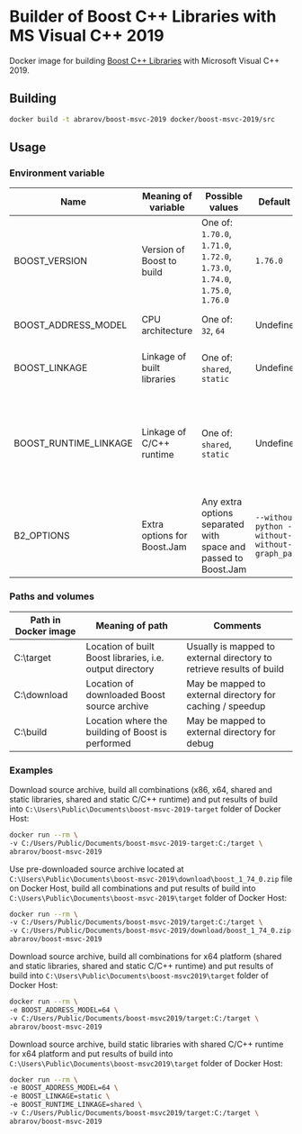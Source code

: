 # Builder of Boost C++ Libraries with MS Visual C++ 2019

Docker image for building [Boost C++ Libraries](http://www.boost.org/) with Microsoft Visual C++ 2019.

## Building

```bash
docker build -t abrarov/boost-msvc-2019 docker/boost-msvc-2019/src
```

## Usage

### Environment variable

| Name | Meaning of variable | Possible values | Default value | Comments |
|------|---------------------|-----------------|---------------|----------|
| BOOST_VERSION | Version of Boost to build | One of: `1.70.0`, `1.71.0`, `1.72.0`, `1.73.0`, `1.74.0`, `1.75.0`, `1.76.0` | `1.76.0` | |
| BOOST_ADDRESS_MODEL | CPU architecture | One of: `32`, `64` | Undefined | When undefined then both `64` and `32` (in the same order) are built |
| BOOST_LINKAGE | Linkage of built libraries | One of: `shared`, `static` | Undefined | When undefined then both `shared` and `static` (in the same order) are built |
| BOOST_RUNTIME_LINKAGE | Linkage of C/C++ runtime | One of: `shared`, `static` | Undefined | When undefined then both `shared` and `static` (in the same order) are built, when `BOOST_LINKAGE` is `shared` then `static` value of `BOOST_RUNTIME_LINKAGE` is ignored |
| B2_OPTIONS | Extra options for Boost.Jam | Any extra options separated with space and passed to Boost.Jam | `--without-python --without-mpi --without-graph_parallel` | | 

### Paths and volumes

| Path in Docker image | Meaning of path | Comments |
|----------------------|-----------------|----------|
| C:\target | Location of built Boost libraries, i.e. output directory | Usually is mapped to external directory to retrieve results of build |
| C:\download | Location of downloaded Boost source archive | May be mapped to external directory for caching / speedup |
| C:\build | Location where the building of Boost is performed | May be mapped to external directory for debug |

### Examples

Download source archive, build all combinations (x86, x64, shared and static libraries, shared and static C/C++ runtime) 
and put results of build into `C:\Users\Public\Documents\boost-msvc-2019-target` folder of Docker Host:

```bash
docker run --rm \
-v C:/Users/Public/Documents/boost-msvc-2019-target:C:/target \
abrarov/boost-msvc-2019
```
 
Use pre-downloaded source archive located at `C:\Users\Public\Documents\boost-msvc-2019\download\boost_1_74_0.zip` file 
on Docker Host, build all combinations and put results of build into `C:\Users\Public\Documents\boost-msvc-2019\target` 
folder of Docker Host:
 
```bash
docker run --rm \
-v C:/Users/Public/Documents/boost-msvc-2019/target:C:/target \
-v C:/Users/Public/Documents/boost-msvc-2019/download/boost_1_74_0.zip:C:/download/boost_1_74_0.zip \
abrarov/boost-msvc-2019
```

Download source archive, build all combinations for x64 platform (shared and static libraries, shared and static C/C++ runtime) 
and put results of build into `C:\Users\Public\Documents\boost-msvc2019\target` folder of Docker Host:

```bash
docker run --rm \
-e BOOST_ADDRESS_MODEL=64 \
-v C:/Users/Public/Documents/boost-msvc2019/target:C:/target \
abrarov/boost-msvc-2019
```

Download source archive, build static libraries with shared C/C++ runtime for x64 platform and put results of build into 
`C:\Users\Public\Documents\boost-msvc2019\target` folder of Docker Host:

```bash
docker run --rm \
-e BOOST_ADDRESS_MODEL=64 \
-e BOOST_LINKAGE=static \
-e BOOST_RUNTIME_LINKAGE=shared \
-v C:/Users/Public/Documents/boost-msvc2019/target:C:/target \
abrarov/boost-msvc-2019
```

